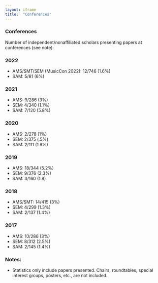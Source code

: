 ```yaml
---
layout: iframe
title:  "Conferences"
---
```

### Conferences 

Number of independent/nonaffiliated scholars presenting papers at conferences (see note):

### 2022
- AMS/SMT/SEM (MusicCon 2022): 12/746 (1.6%)
- SAM: 5/81 (6%)

### 2021
- AMS: 9/286 (3%)
- SEM: 4/340 (1.1%)
- SAM: 7/120 (5.8%) 

### 2020
- AMS: 2/278 (1%)
- SEM: 2/375 (.5%)
- SAM: 2/111 (1.8%)

###  2019
- AMS: 18/344 (5.2%)
- SEM: 9/376 (2.3%)
- SAM: 3/160 (1.8)

###  2018
- AMS/SMT: 14/415 (3%)
- SEM: 4/299 (1.3%)
- SAM: 2/137 (1.4%)

###  2017
- AMS: 10/286 (3%)
- SEM: 8/312 (2.5%)
- SAM: 2/145 (1.4%)

### Notes: 
- Statistics only include papers presented. Chairs, roundtables, special interest groups, posters, etc., are not included.